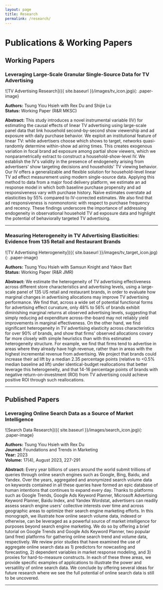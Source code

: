 ```yaml
---
layout: page
title: Research
permalink: /research/
---
```


# Publications & Working Papers

## Working Papers

### Leveraging Large-Scale Granular Single-Source Data for TV Advertising 

![TV Advertising Research]({{ site.baseurl }}/images/tv_icon.jpg){: .paper-image}

**Authors:** Tsung Yiou Hsieh with Rex Du and Shijie Lu  
**Status:** Working Paper (R&R MKSC) 

**Abstract:** This study introduces a novel instrumental variable (IV) for estimating the causal effects of linear TV advertising using large-scale panel data that link household second-by-second show viewership and ad exposure with daily purchase behavior. We exploit an institutional feature of linear TV: while advertisers choose which shows to target, networks quasi-randomly determine within-show ad airing times. This creates exogenous variation in focal brand ad exposure among partial show viewers, which we nonparametrically extract to construct a household-show-level IV. We establish the IV's validity in the presence of endogeneity arising from advertisers' show targeting decisions and households' TV viewing behavior. Our IV offers a generalizable and flexible solution for household-level linear TV ad effect measurement using modern single-source data. Applying this method to data from a major food delivery platform, we estimate an ad response model in which both baseline purchase propensity and ad responsiveness vary with purchase history. Naïve estimates overstate ad elasticities by 55% compared to IV-corrected estimates. We also find that ad responsiveness is nonmonotonic with respect to purchase frequency and recency. These findings underscore the importance of addressing endogeneity in observational household TV ad exposure data and highlight the potential of behaviorally targeted TV advertising.

---

### Measuring Heterogeneity in TV Advertising Elasticities: Evidence from 135 Retail and Restaurant Brands 

![TV Advertising Heterogeneity]({{ site.baseurl }}/images/tv_target_icon.jpg){: .paper-image}

**Authors:** Tsung Yiou Hsieh with Samsun Knight and Yakov Bart  
**Status:** Working Paper (R&R JMR)

**Abstract:** We estimate the heterogeneity of TV advertising effectiveness across different store characteristics and advertising levels, using a large-scale panel of 135 US retail and restaurant brands, in order to evaluate how marginal changes in advertising allocations may improve TV advertising performance. We find that, across a wide set of potential functional forms for advertising effect curvature, only 48% to 56% of brands exhibit diminishing marginal returns at observed advertising levels, suggesting that simply reducing ad expenditure across-the-board may not reliably yield improvements in marginal effectiveness. On the other hand, we find significant heterogeneity in TV advertising elasticity across characteristics for over 90% of brands, and show that firms' observed allocations covary far more closely with simple heuristics than with this estimated heterogeneity structure. For example, we find that firms tend to advertise in areas where they already have high revenue, rather than in areas with the highest incremental revenue from advertising. We project that brands could increase their ad lift by a median 2.35 percentage points (relative to <0.5% median baseline ad lift) under identical-budget reallocations that better leverage this heterogeneity, and that 14-16 percentage points of brands with negative return-on-investment (ROI) from TV advertising could achieve positive ROI through such reallocations.

---

## Published Papers

### Leveraging Online Search Data as a Source of Market Intelligence

![Search Data Research]({{ site.baseurl }}/images/search_icon.jpg){: .paper-image}

**Authors:** Tsung Yiou Hsieh with Rex Du  
**Journal:** Foundations and Trends in Marketing  
**Year:** 2023  
**Volume:** 17(4), August 2023, 227-291

**Abstract:** Every year billions of users around the world submit trillions of queries through online search engines such as Google, Bing, Baidu, and Yandex. Over the years, aggregated and anonymized search volume data on keywords contained in all these queries have formed an epic database of human intentions that continues to expand every day. Thanks to platforms such as Google Trends, Google Ads Keyword Planner, Microsoft Advertising Keyword Planner, Baidu Index, and Yandex Wordstat, advertisers can readily assess search engine users' collective interests over time and across geographic areas to optimize their search engine marketing efforts. In this monograph, we illustrate how online search volume data, indexed or otherwise, can be leveraged as a powerful source of market intelligence for purposes beyond search engine marketing. We do so by offering a brief tutorial on Google Trends and Google Ads Keyword Planner, two popular (and free) platforms for gathering online search trend and volume data, respectively. We review prior studies that have examined the use of aggregate online search data as 1) predictors for nowcasting and forecasting, 2) dependent variables in market response modeling, and 3) proxies for hard-to-measure constructs. In each of these three areas, we provide specific examples of applications to illustrate the power and versatility of online search data. We conclude by offering several ideas for future research where we see the full potential of online search data is still to be uncovered.

---
